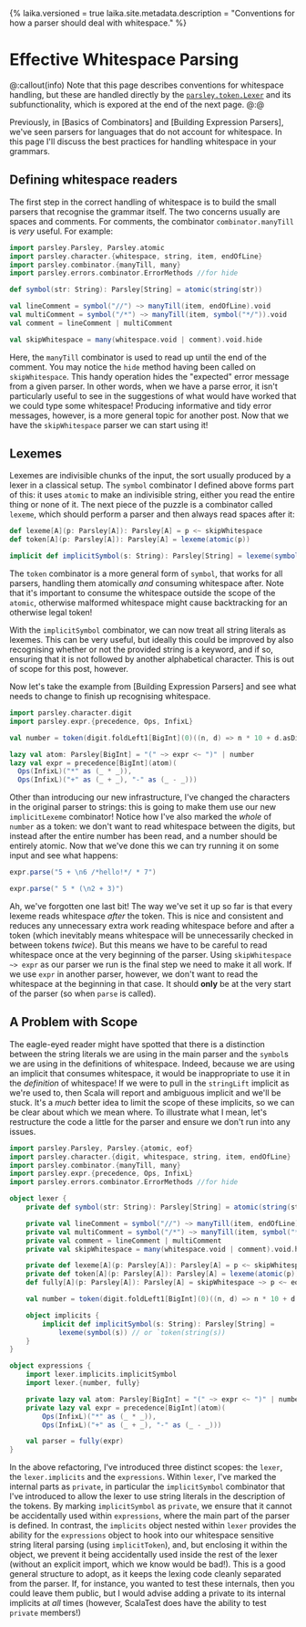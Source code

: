 {%
laika.versioned = true
laika.site.metadata.description = "Conventions for how a parser should deal with whitespace."
%}
# Effective Whitespace Parsing

@:callout(info)
Note that this page describes conventions for whitespace handling, but these
are handled directly by the [`parsley.token.Lexer`](../api-guide/token/Lexer.md) and its subfunctionality, which is expored at the end of the next page.
@:@

Previously, in [Basics of Combinators] and [Building Expression Parsers],
we've seen parsers for languages that do not account for whitespace. In this page I'll discuss
the best practices for handling whitespace in your grammars.

## Defining whitespace readers
The first step in the correct handling of whitespace is to build the small parsers that
recognise the grammar itself.  The two concerns usually are spaces and comments. For
comments, the combinator `combinator.manyTill` is _very_ useful. For example:

```scala mdoc:silent
import parsley.Parsley, Parsley.atomic
import parsley.character.{whitespace, string, item, endOfLine}
import parsley.combinator.{manyTill, many}
import parsley.errors.combinator.ErrorMethods //for hide

def symbol(str: String): Parsley[String] = atomic(string(str))

val lineComment = symbol("//") ~> manyTill(item, endOfLine).void
val multiComment = symbol("/*") ~> manyTill(item, symbol("*/")).void
val comment = lineComment | multiComment

val skipWhitespace = many(whitespace.void | comment).void.hide
```

Here, the `manyTill` combinator is used to read up until the end of the comment. You may
notice the `hide` method having been called on `skipWhitespace`. This handy operation
hides the "expected" error message from a given parser. In other words, when we have a
parse error, it isn't particularly useful to see in the suggestions of what would have
worked that we could type some whitespace! Producing informative and tidy error messages,
however, is a more general topic for another post. Now that we have the `skipWhitespace`
parser we can start using it!

## Lexemes
Lexemes are indivisible chunks of the input, the sort usually produced by a lexer in a
classical setup. The `symbol` combinator I defined above forms part of this: it uses `atomic`
to make an indivisible string, either you read the entire thing or none of it. The next piece
of the puzzle is a combinator called `lexeme`, which should perform a parser and then always
read spaces after it:

```scala mdoc
def lexeme[A](p: Parsley[A]): Parsley[A] = p <~ skipWhitespace
def token[A](p: Parsley[A]): Parsley[A] = lexeme(atomic(p))

implicit def implicitSymbol(s: String): Parsley[String] = lexeme(symbol(s))
```

The `token` combinator is a more general form of `symbol`, that works for all parsers, handling
them atomically _and_ consuming whitespace after. Note that it's important to consume the whitespace
outside the scope of the `atomic`, otherwise malformed whitespace might cause backtracking for an
otherwise legal token!

With the `implicitSymbol` combinator, we can now treat all string literals as lexemes. This
can be very useful, but ideally this could be improved by also recognising whether or not the
provided string is a keyword, and if so, ensuring that it is not followed by another
alphabetical character. This is out of scope for this post, however.

Now let's take the example
from [Building Expression Parsers] and see what needs to change to finish up recognising whitespace.

```scala mdoc
import parsley.character.digit
import parsley.expr.{precedence, Ops, InfixL}

val number = token(digit.foldLeft1[BigInt](0)((n, d) => n * 10 + d.asDigit))

lazy val atom: Parsley[BigInt] = "(" ~> expr <~ ")" | number
lazy val expr = precedence[BigInt](atom)(
  Ops(InfixL)("*" as (_ * _)),
  Ops(InfixL)("+" as (_ + _), "-" as (_ - _)))
```

Other than introducing our new infrastructure, I've changed the characters in the original
parser to strings: this is going to make them use our new `implicitLexeme` combinator! Notice
how I've also marked the _whole_ of `number` as a token: we don't want to read whitespace
between the digits, but instead after the entire number has been read, and a number should be entirely
atomic. Now that we've done this we can try running it on some input and see what happens:

```scala mdoc:to-string
expr.parse("5 + \n6 /*hello!*/ * 7")

expr.parse(" 5 * (\n2 + 3)")
```

Ah, we've forgotten one last bit! The way we've set it up so far is that every lexeme reads
whitespace _after_ the token. This is nice and consistent and reduces any unnecessary extra
work reading whitespace before and after a token (which inevitably means whitespace will be
unnecessarily checked in between tokens _twice_). But this means we have to be careful to
read whitespace once at the very beginning of the parser. Using `skipWhitespace ~> expr` as
our parser we run is the final step we need to make it all work. If we use `expr` in another
parser, however, we don't want to read the whitespace at the beginning in that case. It should
**only** be at the very start of the parser (so when `parse` is called).

## A Problem with Scope
The eagle-eyed reader might have spotted that there is a distinction between the string literals we
are using in the main parser and the `symbol`s we are using in the definitions of whitespace. Indeed,
because we are using an implicit that consumes whitespace, it would be inappropriate
to use it in the _definition_ of whitespace! If we were to pull in the `stringLift` implicit as we're
used to, then Scala will report and ambiguous implicit and we'll be stuck. It's a _much_ better idea
to limit the scope of these implicits, so we can be clear about which we mean where. To illustrate
what I mean, let's restructure the code a little for the parser and ensure we don't run into any issues.

```scala mdoc:reset
import parsley.Parsley, Parsley.{atomic, eof}
import parsley.character.{digit, whitespace, string, item, endOfLine}
import parsley.combinator.{manyTill, many}
import parsley.expr.{precedence, Ops, InfixL}
import parsley.errors.combinator.ErrorMethods //for hide

object lexer {
    private def symbol(str: String): Parsley[String] = atomic(string(str))

    private val lineComment = symbol("//") ~> manyTill(item, endOfLine).void
    private val multiComment = symbol("/*") ~> manyTill(item, symbol("*/")).void
    private val comment = lineComment | multiComment
    private val skipWhitespace = many(whitespace.void | comment).void.hide

    private def lexeme[A](p: Parsley[A]): Parsley[A] = p <~ skipWhitespace
    private def token[A](p: Parsley[A]): Parsley[A] = lexeme(atomic(p))
    def fully[A](p: Parsley[A]): Parsley[A] = skipWhitespace ~> p <~ eof

    val number = token(digit.foldLeft1[BigInt](0)((n, d) => n * 10 + d.asDigit))

    object implicits {
        implicit def implicitSymbol(s: String): Parsley[String] =
            lexeme(symbol(s)) // or `token(string(s))
    }
}

object expressions {
    import lexer.implicits.implicitSymbol
    import lexer.{number, fully}

    private lazy val atom: Parsley[BigInt] = "(" ~> expr <~ ")" | number
    private lazy val expr = precedence[BigInt](atom)(
        Ops(InfixL)("*" as (_ * _)),
        Ops(InfixL)("+" as (_ + _), "-" as (_ - _)))

    val parser = fully(expr)
}
```

In the above refactoring, I've introduced three distinct scopes: the `lexer`, the `lexer.implicits`
and the `expressions`. Within `lexer`, I've marked the internal parts as `private`, in particular
the `implicitSymbol` combinator that I've introduced to allow the lexer to use string literals in
the description of the tokens. By marking `implicitSymbol` as `private`, we ensure that it cannot be
accidentally used within `expressions`, where the main part of the parser is defined. In contrast,
the `implicits` object nested within `lexer` provides the ability for the `expressions` object to
hook into our whitespace sensitive string literal parsing (using `implicitToken`), and, but
enclosing it within the object, we prevent it being accidentally used inside the rest of the lexer
(without an explicit import, which we know would be bad!). This is a good general structure to adopt,
as it keeps the lexing code cleanly separated from the parser. If, for instance, you wanted to test
these internals, then you could leave them public, but I would advise adding a private to its
internal implicits at _all_ times (however, ScalaTest does have the ability to test `private` members!)

